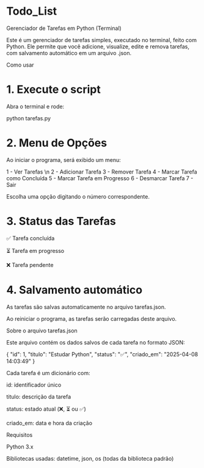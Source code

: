 # Todo_List

Gerenciador de Tarefas em Python (Terminal)

Este é um gerenciador de tarefas simples, executado no terminal, feito com Python. Ele permite que você adicione, visualize, edite e remova tarefas, com salvamento automático em um arquivo .json.

Como usar

# 1. Execute o script

Abra o terminal e rode:

python tarefas.py

# 2. Menu de Opções

Ao iniciar o programa, será exibido um menu:

1 - Ver Tarefas \n
2 - Adicionar Tarefa
3 - Remover Tarefa
4 - Marcar Tarefa como Concluída
5 - Marcar Tarefa em Progresso
6 - Desmarcar Tarefa
7 - Sair

Escolha uma opção digitando o número correspondente.

# 3. Status das Tarefas

✅ Tarefa concluída

⏳ Tarefa em progresso

❌ Tarefa pendente

# 4. Salvamento automático

As tarefas são salvas automaticamente no arquivo tarefas.json.

Ao reiniciar o programa, as tarefas serão carregadas deste arquivo.

Sobre o arquivo tarefas.json

Este arquivo contém os dados salvos de cada tarefa no formato JSON:

{
  "id": 1,
  "titulo": "Estudar Python",
  "status": "✅",
  "criado_em": "2025-04-08 14:03:49"
}

Cada tarefa é um dicionário com:

id: identificador único

titulo: descrição da tarefa

status: estado atual (❌, ⏳ ou ✅)

criado_em: data e hora da criação

Requisitos

Python 3.x

Bibliotecas usadas: datetime, json, os (todas da biblioteca padrão)
